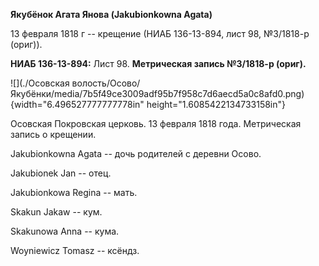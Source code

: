 **Якубёнок Агата Янова (Jakubionkowna Agata)**

13 февраля 1818 г -- крещение (НИАБ 136-13-894, лист 98, №3/1818-р
(ориг)).

**НИАБ 136-13-894:** Лист 98. **Метрическая запись №3/1818-р (ориг).**

![](./Осовская волость/Осово/Якубёнки/media/7b5f49ce3009adf95b7f958c7d6aecd5a0c8afd0.png){width="6.496527777777778in"
height="1.6085422134733158in"}

Осовская Покровская церковь. 13 февраля 1818 года. Метрическая запись о
крещении.

Jakubionkowna Agata -- дочь родителей с деревни Осовo.

Jakubionek Jan -- отец.

Jakubionkowa Regina -- мать.

Skakun Jakaw -- кум.

Skakunowa Anna -- кума.

Woyniewicz Tomasz -- ксёндз.
